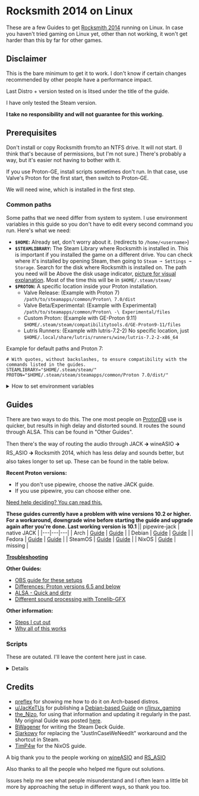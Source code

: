 # Rocksmith 2014 on Linux

These are a few Guides to get [Rocksmith 2014](https://store.steampowered.com/app/221680/Rocksmith_2014_Edition__Remastered/) running on Linux. In case you haven't tried gaming on Linux yet, other than not working, it won't get harder than this by far for other games.

## Disclaimer

This is the bare minimum to get it to work. I don't know if certain changes recommended by other people have a performance impact.

Last Distro + version tested on is litsed under the title of the guide.

I have only tested the Steam version.

**I take no responsibility and will not guarantee for this working.**

## Prerequisites

Don't install or copy Rocksmith from/to an NTFS drive. It will not start. (I think that's because of permissions, but I'm not sure.) There's probably a way, but it's easier not having to bother with it.

If you use Proton-GE, install scripts sometimes don't run. In that case, use Valve's Proton for the first start, then switch to Proton-GE.

We will need wine, which is installed in the first step.

### Common paths

Some paths that we need differ from system to system. I use environment variables in this guide so you don't have to edit every second command you run. Here's what we need:

* **`$HOME`:** Already set, don't worry about it. (redirects to `/home/<username>`)
* **`$STEAMLIBRARY`:** The Steam Library where Rocksmith is installed in. This is important if you installed the game on a different drive. You can check where it's installed by opening Steam, then going to `Steam ➞ Settings ➞ Storage`. Search for the disk where Rocksmith is installed on. The path you need will be Above the disk usage indicator, [picture for visual explanation](/img/storage.webp). Most of the time this will be in `$HOME/.steam/steam/`
* **`$PROTON`:** A specific location inside your Proton installation.
	* Valve Release: (Example with Proton 7) `/path/to/steamapps/common/Proton\ 7.0/dist`
	* Valve Beta/Experimental: (Example with Experimental) `/path/to/steamapps/common/Proton\ -\ Experimental/files`
	* Custom Proton: (Example with GE-Proton 9.11) `$HOME/.steam/steam/compatibilitytools.d/GE-Proton9-11/files`
	* Lutris Runners: (Example with lutris-7.2-2) No specific location, just `$HOME/.local/share/lutris/runners/wine/lutris-7.2-2-x86_64`

Example for default paths and Proton 7:

```
# With quotes, without backslashes, to ensure compatibility with the commands listed in the guides.
STEAMLIBRARY="$HOME/.steam/steam/"
PROTON="$HOME/.steam/steam/steamapps/common/Proton 7.0/dist/"
```

<details><summary>How to set environment variables</summary>

> You can check the environment variables by running `echo $NAME`.
>
> I recommend putting double quotes around the paths, just to be sure.
>
> #### Temporary:
>
> Totally fine for our usecase. Insert your paths and run these lines like commands. Keep in mind that these are only temporary. It only applies to the terminal instance you set it in. If you were to open a new terminal window, you'd have to enter them again to be able to use them.
>
> ```
> STEAMLIBRARY="<path without backslashes>"
> PROTON="<path without backslashes>"
> ```
>
> #### Permanent:
>
> Add these lines to `~/.profile`. You will need to log out and back in after adding them.
>
> ```
> export STEAMLIBRARY="<path without backslashes>"
> export PROTON="<path without backslashes>"
> ```
</details>


## Guides

There are two ways to do this. The one most people on [ProtonDB](https://www.protondb.com/app/221680) use is quicker, but results in high delay and distorted sound. It routes the sound through ALSA. This can be found in "Other Guides".

Then there's the way of routing the audio through JACK 🡲 wineASIO 🡲 RS_ASIO 🡲 Rocksmith 2014, which has less delay and sounds better, but also takes longer to set up. These can be found in the table below.

**Recent Proton versions:**

* If you don't use pipewire, choose the native JACK guide.
* If you use pipewire, you can choose either one.

[Need help deciding? You can read this.](/guides/which-guide-should-i-choose.md)

**These guides currently have a problem with wine versions 10.2 or higher. For a workaround, downgrade wine before starting the guide and upgrade again after you're done. Last working version is 10.1**
|| pipewire-jack | native JACK |
|---|---|---|
| Arch | [Guide](guides/setup/arch-pipewire.md) | [Guide](guides/setup/arch-native.md) |
| Debian | [Guide](guides/setup/deb-pipewire.md) | [Guide](guides/setup/deb-native.md) |
| Fedora | [Guide](guides/setup/fed-pipewire.md) | [Guide](guides/setup/fed-native.md) |
| SteamOS | [Guide](guides/setup/deck-pipewire.md) | [Guide](guides/setup/deck-native.md) |
| NixOS | [Guide](guides/setup/nixos/1.md) | missing |

**[Troubleshooting](/guides/troubleshooting.md)**

**Other Guides:**

* [OBS guide for these setups](guides/obs.md)
* [Differences: Proton versions 6.5 and below](guides/6.5-differences.md)
* [ALSA - Quick and dirty](guides/quick.md)
* [Different sound processing with Tonelib-GFX](guides/tonelibgfx.md)

**Other information:**
* [Steps I cut out](guides/unused.md)
* [Why all of this works](guides/theory.md)

### Scripts

These are outated. I'll leave the content here just in case.

<details>

> Because someone asked, I have written scripts that do everything for you.
>
> For native Steam: `wget https://raw.githubusercontent.com/theNizo/linux_rocksmith/main/scripts/native-steam.sh && ./native-steam.sh && rm native-steam.sh`
>
> For other Rocksmith installations: `wget https://raw.githubusercontent.com/theNizo/linux_rocksmith/main/scripts/other.sh && ./other.sh && rm other.sh`

</details>

## Credits

* [preflex](https://gitlab.com/preflex) for showing me how to do it on Arch-based distros.
* [u/JacKeTUs](https://www.reddit.com/user/JacKeTUs) for publishing a [Debian-based Guide](https://old.reddit.com/r/linux_gaming/comments/jmediu/guide_for_setup_rocksmith_2014_steam_no_rs_cable/) on [r/linux_gaming](https://old.reddit.com/r/linux_gaming/)
* [the_Nizo](https://github.com/theNizo), for using that information and updating it regularly in the past. My original Guide was posted [here](https://old.reddit.com/r/linux_gaming/comments/jmediu/guide_for_setup_rocksmith_2014_steam_no_rs_cable/gdhg4zx/).
* [BWagener](https://github.com/BWagener) for writing the Steam Deck Guide.
* [Siarkowy](https://github.com/Siarkowy) for replacing the "JustInCaseWeNeedIt" workaround and the shortcut in Steam.
* [TimP4w](https://github.com/TimP4w) for the NixOS guide.

A big thank you to the people working on [wineASIO](https://github.com/wineasio/wineasio) and [RS_ASIO](https://github.com/mdias/rs_asio)

Also thanks to all the people who helped me figure out solutions.

Issues help me see what people misunderstand and I often learn a little bit more by approaching the setup in different ways, so thank you too.

